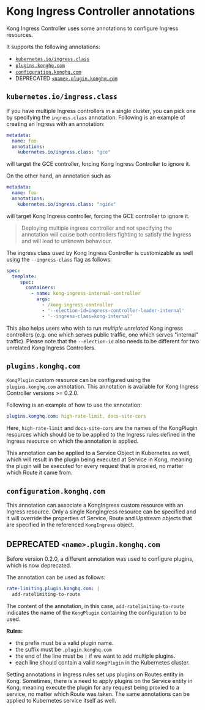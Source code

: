 # Kong Ingress Controller annotations

Kong Ingress Controller uses some annotations to configure Ingress resources.

It supports the following annotations:

- [`kubernetes.io/ingress.class`](#kubernetesioingressclass)
- [`plugins.konghq.com`](#pluginskonghqcom)
- [`configuration.konghq.com`](#configurationkonghqcom)
- DEPRECATED [`<name>.plugin.konghq.com`](#deprecated-namepluginkonghqcom)

## `kubernetes.io/ingress.class`

If you have multiple Ingress controllers in a single cluster,
you can pick one by specifying the `ingress.class` annotation.
Following is an example of
creating an Ingress with an annotation:

```yaml
metadata:
  name: foo
  annotations:
    kubernetes.io/ingress.class: "gce"
```

will target the GCE controller, forcing Kong Ingress Controller to ignore it.

On the other hand, an annotation such as

```yaml
metadata:
  name: foo
  annotations:
    kubernetes.io/ingress.class: "nginx"
```

will target Kong Ingress controller, forcing the GCE controller to ignore it.

> Deploying multiple ingress controller and not specifying the
annotation will cause both controllers fighting to satisfy the Ingress
and will lead to unknown behaviour.

The ingress class used by Kong Ingress Controller is customizable as well
using the `--ingress-class` flag as follows:

```yaml
spec:
  template:
     spec:
       containers:
         - name: kong-ingress-internal-controller
           args:
             - /kong-ingress-controller
             - '--election-id=ingress-controller-leader-internal'
             - '--ingress-class=kong-internal'
```

This also helps users who wish to run
_multiple unrelated_ Kong ingress controllers
(e.g. one which serves public traffic, one which serves "internal" traffic).
Please note that the `--election-id` also needs to be different
for two unrelated Kong Ingress Controllers.

## `plugins.konghq.com`

`KongPlugin` custom resource can be configured using the
`plugins.konghq.com` annotation.
This annotation is available for Kong Ingress Controller versions >= 0.2.0.

Following is an example of how to use the annotation:

```yaml
plugins.konghq.com: high-rate-limit, docs-site-cors
```

Here, `high-rate-limit` and `docs-site-cors`
are the names of the KongPlugin resources which
should be to be applied to the Ingress rules defined in the
Ingress resource on which the annotation is applied.

This annotation can be applied to a Service Object in Kubernetes as well, which
will result in the plugin being executed at Service in Kong,
meaning the plugin will be
executed for every request that is proxied, no matter which Route it came from.

## `configuration.konghq.com`

This annotation can associate a KongIngress custom resource with
an Ingress resource. Only a single KongIngress resource can be specified and
it will override the properties of Service, Route and Upstream objects that
are specified in the referenced `KongIngress` object.

## DEPRECATED `<name>.plugin.konghq.com`

Before version 0.2.0, a different annotation was used to configure plugins,
which is now deprecated.

The annotation can be used as follows:

```yaml
rate-limiting.plugin.konghq.com: |
  add-ratelimiting-to-route
```

The content of the annotation, in this case,
`add-ratelimiting-to-route` indicates the name of the
`KongPlugin` containing the configuration to be used.

**Rules:**

- the prefix must be a valid plugin name.
- the suffix must be `.plugin.konghq.com`
- the end of the line must be `|` if we want to add multiple plugins.
- each line should contain a valid `KongPlugin` in the Kubernetes cluster.

Setting annotations in Ingress rules set ups plugins on Routes entity in Kong.
Sometimes, there is a need to apply plugins on the Service entity in Kong,
meaning execute the plugin for any request being proxied to a service,
no matter which Route was taken.
The same annotations can be applied to Kubernetes service itself as well.
